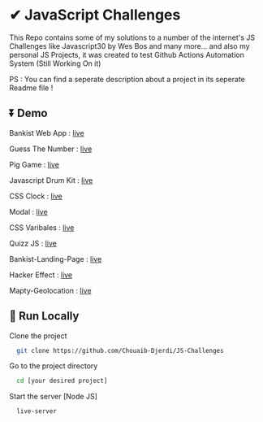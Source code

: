 
# ✔ JavaScript Challenges

This Repo contains some of my solutions to a number of the internet's JS Challenges like Javascript30 by Wes Bos and many more... and also my personal JS Projects, it was created to test Github Actions Automation System (Still Working On it) 

PS : You can find a seperate description about a project in its seperate Readme file !

## ⏬ Demo

Bankist Web App : <a href="https://chouaib-djerdi.github.io/JS-Challenges/Bankist-WebApp/" target="_blank">live</a>

Guess The Number :  <a href="https://chouaib-djerdi.github.io/JS-Challenges/Guess-The-Number/" target="_blank">live</a>

Pig Game :  <a href="https://chouaib-djerdi.github.io/JS-Challenges/Pig%20Game/" target="_blank">live</a>

Javascript Drum Kit :  <a href="https://chouaib-djerdi.github.io/JS-Challenges/JavaScript%20Drum%20Kit/index-START.html" target="_blank">live</a>

CSS Clock : <a href="https://chouaib-djerdi.github.io/JS-Challenges/JS%20&%20CSS%20Clock/index-START.html" target="_blank">live</a>

Modal :  <a href="https://chouaib-djerdi.github.io/JS-Challenges/Modal/" target="_blank">live</a>

CSS Varibales : <a href="https://chouaib-djerdi.github.io/JS-Challenges/CSS%20Variables/index-START.html" target="_blank">live</a>

Quizz JS : <a href="https://chouaib-djerdi.github.io/JS-Challenges/QuizzJS/" target="_blank">live</a>

Bankist-Landing-Page : <a href="https://chouaib-djerdi.github.io/JS-Challenges/Bankist-Landing-Page/" target="_blank">live</a>

Hacker Effect : <a href="https://chouaib-djerdi.github.io/JS-Challenges/Hacker-Effect/" target="_blank">live</a>

Mapty-Geolocation : <a href="https://chouaib-djerdi.github.io/JS-Challenges/Mapty-Geolocation/" target="_blank">live</a>


## 🚀 Run Locally

Clone the project

```bash
  git clone https://github.com/Chouaib-Djerdi/JS-Challenges
```

Go to the project directory

```bash
  cd [your desired project]
```


Start the server [Node JS]

```bash
  live-server 
```

